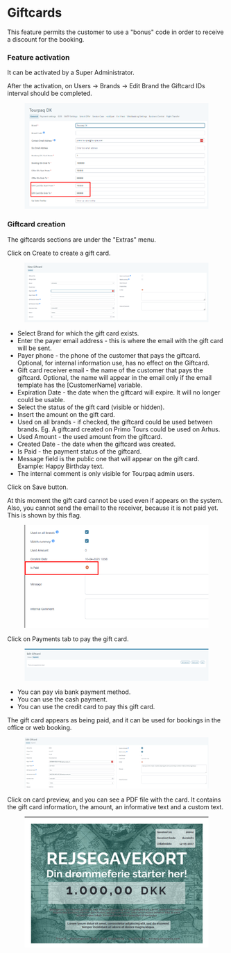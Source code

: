 # Giftcards

This feature permits the customer to use a "bonus" code in order to receive a discount for the booking.

### Feature activation <a href="#feature-activation" id="feature-activation"></a>

It can be activated by a Super Administrator.

After the activation, on Users -> Brands -> Edit Brand the Giftcard IDs interval should be completed.

<figure><img src=".gitbook/assets/image (21) (1) (1).png" alt=""><figcaption></figcaption></figure>

### Giftcard creation <a href="#giftcard-creation" id="giftcard-creation"></a>

The giftcards sections are under the "Extras" menu.

Click on Create to create a gift card.&#x20;

<figure><img src=".gitbook/assets/image (14) (1) (1) (1) (1).png" alt=""><figcaption></figcaption></figure>

* Select Brand for which the gift card exists.&#x20;
* Enter the payer email address - this is where the email with the gift card will be sent.&#x20;
* Payer phone - the phone of the customer that pays the giftcard. Optional, for internal information use, has no effect on the Giftcard.
* Gift card receiver email - the name of the customer that pays the giftcard. Optional, the name will appear in the email only if the email template has the \[CustomerName] variable.
* Expiration Date - the date when the giftcard will expire. It will no longer could be usable.
* Select the status of the gift card (visible or hidden).&#x20;
* Insert the amount on the gift card.&#x20;
* Used on all brands - if checked, the giftcard could be used between brands. Eg. A giftcard created on Primo Tours could be used on Arhus.
* Used Amount - the used amount from the giftcard.
* Created Date - the date when the giftcard was created.
* Is Paid - the payment status of the giftcard.
* Message field is the public one that will appear on the gift card. Example: Happy Birthday text.&#x20;
* The internal comment is only visible for Tourpaq admin users.&#x20;

Click on Save button.&#x20;

At this moment the gift card cannot be used even if appears on the system. Also, you cannot send the email to the receiver, because it is not paid yet. This is shown by this flag.&#x20;

<figure><img src=".gitbook/assets/image (16) (1) (1) (1) (1).png" alt=""><figcaption></figcaption></figure>

Click on Payments tab to pay the gift card.&#x20;

<figure><img src=".gitbook/assets/image (15) (1) (1) (1) (1).png" alt=""><figcaption></figcaption></figure>

* You can pay via bank payment method.&#x20;
* You can use the cash payment.&#x20;
* You can use the credit card to pay this gift card.&#x20;

The gift card appears as being paid, and it can be used for bookings in the office or web booking.

<figure><img src=".gitbook/assets/image (1) (1) (1) (1) (1) (1) (1) (1) (1) (1) (1) (1) (1) (1) (1) (1) (1) (1) (1) (1) (1) (1) (1).png" alt=""><figcaption></figcaption></figure>

Click on card preview, and you can see a PDF file with the card. It contains the gift card information, the amount, an informative text and a custom text.

<figure><img src=".gitbook/assets/image (3) (1) (1) (1) (1) (1) (1) (1) (1) (1) (1) (1) (1) (1).png" alt=""><figcaption></figcaption></figure>

